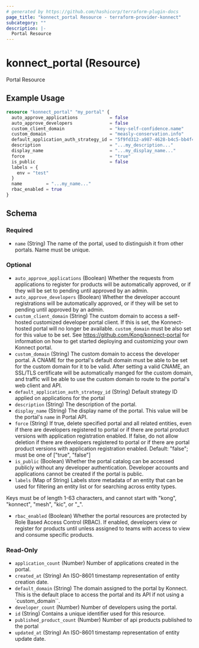 ```yaml
---
# generated by https://github.com/hashicorp/terraform-plugin-docs
page_title: "konnect_portal Resource - terraform-provider-konnect"
subcategory: ""
description: |-
  Portal Resource
---
```


# konnect_portal (Resource)

Portal Resource

## Example Usage

```terraform
resource "konnect_portal" "my_portal" {
  auto_approve_applications            = false
  auto_approve_developers              = false
  custom_client_domain                 = "key-self-confidence.name"
  custom_domain                        = "measly-conservation.info"
  default_application_auth_strategy_id = "5f9fd312-a987-4628-b4c5-bb4f4fddd5f7"
  description                          = "...my_description..."
  display_name                         = "...my_display_name..."
  force                                = "true"
  is_public                            = false
  labels = {
    env = "test"
  }
  name         = "...my_name..."
  rbac_enabled = true
}
```

<!-- schema generated by tfplugindocs -->

## Schema

### Required

- `name` (String) The name of the portal, used to distinguish it from other portals. Name must be unique.

### Optional

- `auto_approve_applications` (Boolean) Whether the requests from applications to register for products will be automatically approved, or if they will be set to pending until approved by an admin.
- `auto_approve_developers` (Boolean) Whether the developer account registrations will be automatically approved, or if they will be set to pending until approved by an admin.
- `custom_client_domain` (String) The custom domain to access a self-hosted customized developer portal client. If this is set, the Konnect-hosted portal will no longer be available. `custom_domain` must be also set for this value to be set. See https://github.com/Kong/konnect-portal for information on how to get started deploying and customizing your own Konnect portal.
- `custom_domain` (String) The custom domain to access the developer portal. A CNAME for the portal's default domain must be able to be set for the custom domain for it to be valid. After setting a valid CNAME, an SSL/TLS certificate will be automatically manged for the custom domain, and traffic will be able to use the custom domain to route to the portal's web client and API.
- `default_application_auth_strategy_id` (String) Default strategy ID applied on applications for the portal
- `description` (String) The description of the portal.
- `display_name` (String) The display name of the portal. This value will be the portal's `name` in Portal API.
- `force` (String) If true, delete specified portal and all related entities, even if there are developers registered to portal or if there are portal product versions with application registration enabled. If false, do not allow deletion if there are developers registered to portal or if there are portal product versions with application registration enabled. Default: "false"; must be one of ["true", "false"]
- `is_public` (Boolean) Whether the portal catalog can be accessed publicly without any developer authentication. Developer accounts and applications cannot be created if the portal is public.
- `labels` (Map of String) Labels store metadata of an entity that can be used for filtering an entity list or for searching across entity types.

Keys must be of length 1-63 characters, and cannot start with "kong", "konnect", "mesh", "kic", or "\_".

- `rbac_enabled` (Boolean) Whether the portal resources are protected by Role Based Access Control (RBAC). If enabled, developers view or register for products until unless assigned to teams with access to view and consume specific products.

### Read-Only

- `application_count` (Number) Number of applications created in the portal.
- `created_at` (String) An ISO-8601 timestamp representation of entity creation date.
- `default_domain` (String) The domain assigned to the portal by Konnect. This is the default place to access the portal and its API if not using a `custom_domain``.
- `developer_count` (Number) Number of developers using the portal.
- `id` (String) Contains a unique identifier used for this resource.
- `published_product_count` (Number) Number of api products published to the portal
- `updated_at` (String) An ISO-8601 timestamp representation of entity update date.
